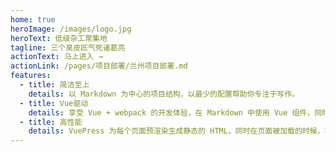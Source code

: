 ```yaml
---
home: true
heroImage: /images/logo.jpg
heroText: 低级杂工聚集地
tagline: 三个臭皮匠气死诸葛亮
actionText: 马上进入 →
actionLink: /pages/项目部署/兰州项目部署.md
features:
  - title: 简洁至上
    details: 以 Markdown 为中心的项目结构，以最少的配置帮助你专注于写作。
  - title: Vue驱动
    details: 享受 Vue + webpack 的开发体验，在 Markdown 中使用 Vue 组件，同时可以使用 Vue 来开发自定义主题。
  - title: 高性能
    details: VuePress 为每个页面预渲染生成静态的 HTML，同时在页面被加载的时候，将作为 SPA 运行。
---
```

